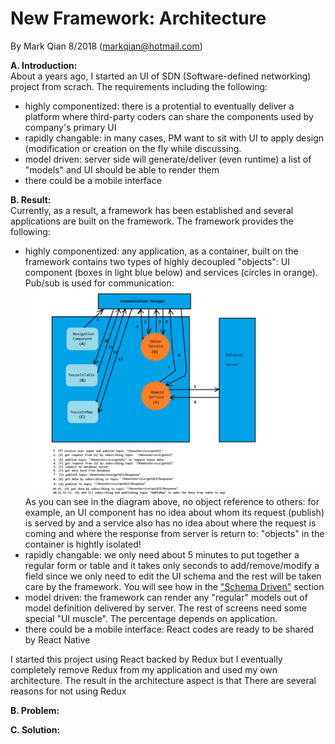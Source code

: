 New Framework: Architecture
=================================

By Mark Qian 8/2018 (markqian@hotmail.com)

<b>A. Introduction:</b><br/>
About a years ago, I started an UI of SDN (Software-defined networking) project from scrach. The requirements including the following:<br/>
<ul>
  <li>highly componentized: there is a protential to eventually deliver a platform where third-party coders can share the components used by company's primary UI</li>
  <li>rapidly changable: in many cases, PM want to sit with UI to apply design (modification or creation on the fly while discussing.</li>
  <li>model driven: server side will generate/deliver (even runtime) a list of "models" and UI should be able to  render them</li>
  <li>there could be a mobile interface</li>
</ul>
<b>B. Result:</b><br/> 
Currently, as a result, a framework has been established and several applications are built on the framework. The framework provides the following:<br/>
<ul>
  <li>highly componentized: any application, as a container, built on the framework contains two types of highly decoupled "objects": UI component (boxes in light blue below) and services (circles in orange). Pub/sub is used for communication:</li>
  <img src="https://github.com/coolshare/NewFramework-Architect/blob/master/workflow3.png"/>
  As you can see in the diagram above, no object reference to others: for example, an UI component has no idea about whom its request (publish) is served by and a service also has no idea about where the request is coming and where the response from server is return to: "objects" in the container is hightly isolated!
  <li>rapidly changable: we only need about 5 minutes to put together a regular form or table and it takes only seconds to add/remove/modify a field since we only need to edit the UI schema and the rest will be taken care by the framework. You will see how in the <a href="https://github.com/coolshare/NewFramework-SchemaDriven" target="_blank">"Schema Driven"</a> section</li>
  <li>model driven: the framework can render any "regular" models out of model definition delivered by server. The rest of screens need some special "UI muscle". The percentage depends on application.</li>
  <li>there could be a mobile interface: React codes are ready to be shared by React Native</li>
</ul>

I started this project using React backed by Redux but I eventually completely remove Redux from my application and used my own architecture.
The result in the architecture aspect is that 
There are several reasons for not using Redux

<b>B. Problem:</b><br/>

<b>C. Solution:</b><br/>

